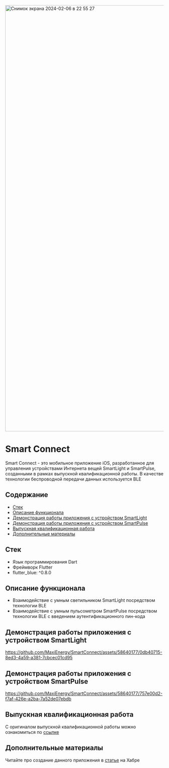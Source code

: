 
<img width="1354" alt="Снимок экрана 2024-02-06 в 22 55 27" src="https://github.com/MaxiEnergy/SmartConnect/assets/58640177/f85fc0ca-a597-4f01-8336-31c180d56fa5">

# Smart Connect
Smart Connect - это мобильное приложение iOS, разработанное для управления устройствами Интернета вещей SmartLight и SmartPulse, созданными в рамках выпускной квалификационной работы. В качестве технологии беспроводной передачи данных используется BLE

## Содержание
- [Стек](#cтек)
- [Описание функционала](#описание-функционала)
- [Демонстрация работы приложения с устройством SmartLight](#демонстрация-работы-приложения-с-устройством-SmartLight)
- [Демонстрация работы приложения с устройством SmartPulse](#демонстрация-работы-приложения-с-устройством-SmartPulse)
- [Выпускная квалификационная работа](#выпускная-квалификационная-работа)
- [Дополнительные материалы](#дополнительные-материалы)

## Стек
- Язык программирования Dart
- Фреймворк Flutter
- flutter_blue: ^0.8.0

## Описание функционала
- Взаимодействие с умным светильником SmartLight посредством технологии BLE
- Взаимодействие с умным пульсометром SmartPulse посредством технологии BLE с введением аутентификационного пин-кода

## Демонстрация работы приложения с устройством SmartLight
https://github.com/MaxiEnergy/SmartConnect/assets/58640177/0db40715-8ed3-4a59-a381-7cbcec01cd95

## Демонстрация работы приложения с устройством SmartPulse
https://github.com/MaxiEnergy/SmartConnect/assets/58640177/757e00d2-f7af-426e-a2ba-7a52de07ebdb

## Выпускная квалификационная работа
С оригиналом выпускной квалификационной работы можно ознакомиться по [ссылке](https://www.dropbox.com/scl/fi/evywal0odwmc1053ck2il/_.pdf?rlkey=i7d2i8soxyn0wn4oav7f0py9n&dl=0)

## Дополнительные материалы
Читайте про создание данного приложения в [статье](https://habr.com/ru/articles/792684/) на Хабре

